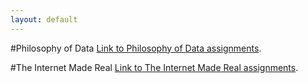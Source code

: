 ```yaml
---
layout: default
---
```


#Philosophy of Data
[Link to Philosophy of Data assignments](Philosophy-Of-Data).

#The Internet Made Real
[Link to The Internet Made Real assignments](The-Internet-Made-Real).